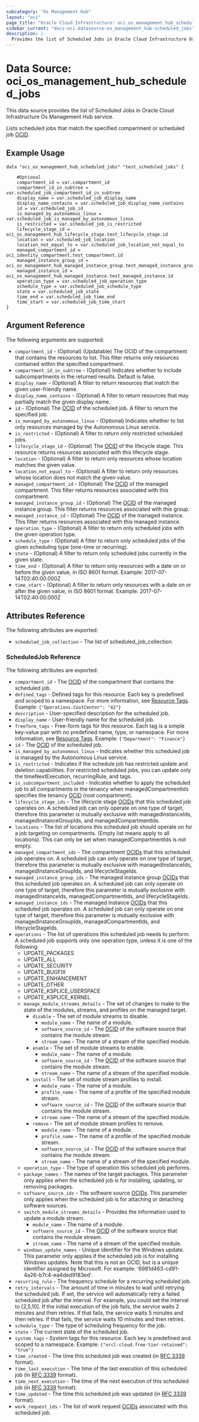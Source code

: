```yaml
---
subcategory: "Os Management Hub"
layout: "oci"
page_title: "Oracle Cloud Infrastructure: oci_os_management_hub_scheduled_jobs"
sidebar_current: "docs-oci-datasource-os_management_hub-scheduled_jobs"
description: |-
  Provides the list of Scheduled Jobs in Oracle Cloud Infrastructure Os Management Hub service
---
```


# Data Source: oci_os_management_hub_scheduled_jobs
This data source provides the list of Scheduled Jobs in Oracle Cloud Infrastructure Os Management Hub service.

Lists scheduled jobs that match the specified compartment or scheduled job [OCID](https://docs.cloud.oracle.com/iaas/Content/General/Concepts/identifiers.htm).


## Example Usage

```hcl
data "oci_os_management_hub_scheduled_jobs" "test_scheduled_jobs" {

	#Optional
	compartment_id = var.compartment_id
	compartment_id_in_subtree = var.scheduled_job_compartment_id_in_subtree
	display_name = var.scheduled_job_display_name
	display_name_contains = var.scheduled_job_display_name_contains
	id = var.scheduled_job_id
	is_managed_by_autonomous_linux = var.scheduled_job_is_managed_by_autonomous_linux
	is_restricted = var.scheduled_job_is_restricted
	lifecycle_stage_id = oci_os_management_hub_lifecycle_stage.test_lifecycle_stage.id
	location = var.scheduled_job_location
	location_not_equal_to = var.scheduled_job_location_not_equal_to
	managed_compartment_id = oci_identity_compartment.test_compartment.id
	managed_instance_group_id = oci_os_management_hub_managed_instance_group.test_managed_instance_group.id
	managed_instance_id = oci_os_management_hub_managed_instance.test_managed_instance.id
	operation_type = var.scheduled_job_operation_type
	schedule_type = var.scheduled_job_schedule_type
	state = var.scheduled_job_state
	time_end = var.scheduled_job_time_end
	time_start = var.scheduled_job_time_start
}
```

## Argument Reference

The following arguments are supported:

* `compartment_id` - (Optional) (Updatable) The OCID of the compartment that contains the resources to list. This filter returns only resources contained within the specified compartment.
* `compartment_id_in_subtree` - (Optional) Indicates whether to include subcompartments in the returned results. Default is false.
* `display_name` - (Optional) A filter to return resources that match the given user-friendly name.
* `display_name_contains` - (Optional) A filter to return resources that may partially match the given display name.
* `id` - (Optional) The [OCID](https://docs.cloud.oracle.com/iaas/Content/General/Concepts/identifiers.htm) of the scheduled job. A filter to return the specified job.
* `is_managed_by_autonomous_linux` - (Optional) Indicates whether to list only resources managed by the Autonomous Linux service. 
* `is_restricted` - (Optional) A filter to return only restricted scheduled jobs.
* `lifecycle_stage_id` - (Optional) The [OCID](https://docs.cloud.oracle.com/iaas/Content/General/Concepts/identifiers.htm) of the lifecycle stage. This resource returns resources associated with this lifecycle stage.
* `location` - (Optional) A filter to return only resources whose location matches the given value.
* `location_not_equal_to` - (Optional) A filter to return only resources whose location does not match the given value.
* `managed_compartment_id` - (Optional) The [OCID](https://docs.cloud.oracle.com/iaas/Content/General/Concepts/identifiers.htm) of the managed compartment. This filter returns resources associated with this compartment.
* `managed_instance_group_id` - (Optional) The [OCID](https://docs.cloud.oracle.com/iaas/Content/General/Concepts/identifiers.htm) of the managed instance group. This filter returns resources associated with this group.
* `managed_instance_id` - (Optional) The [OCID](https://docs.cloud.oracle.com/iaas/Content/General/Concepts/identifiers.htm) of the managed instance. This filter returns resources associated with this managed instance.
* `operation_type` - (Optional) A filter to return only scheduled jobs with the given operation type.
* `schedule_type` - (Optional) A filter to return only scheduled jobs of the given scheduling type (one-time or recurring).
* `state` - (Optional) A filter to return only scheduled jobs currently in the given state.
* `time_end` - (Optional) A filter to return only resources with a date on or before the given value, in ISO 8601 format.  Example: 2017-07-14T02:40:00.000Z 
* `time_start` - (Optional) A filter to return only resources with a date on or after the given value, in ISO 8601 format.  Example: 2017-07-14T02:40:00.000Z 


## Attributes Reference

The following attributes are exported:

* `scheduled_job_collection` - The list of scheduled_job_collection.

### ScheduledJob Reference

The following attributes are exported:

* `compartment_id` - The [OCID](https://docs.cloud.oracle.com/iaas/Content/General/Concepts/identifiers.htm) of the compartment that contains the scheduled job.
* `defined_tags` - Defined tags for this resource. Each key is predefined and scoped to a namespace. For more information, see [Resource Tags](https://docs.cloud.oracle.com/iaas/Content/General/Concepts/resourcetags.htm). Example: `{"Operations.CostCenter": "42"}` 
* `description` - User-specified description for the scheduled job.
* `display_name` - User-friendly name for the scheduled job.
* `freeform_tags` - Free-form tags for this resource. Each tag is a simple key-value pair with no predefined name, type, or namespace. For more information, see [Resource Tags](https://docs.cloud.oracle.com/iaas/Content/General/Concepts/resourcetags.htm). Example: `{"Department": "Finance"}` 
* `id` - The [OCID](https://docs.cloud.oracle.com/iaas/Content/General/Concepts/identifiers.htm) of the scheduled job.
* `is_managed_by_autonomous_linux` - Indicates whether this scheduled job is managed by the Autonomous Linux service.
* `is_restricted` - Indicates if the schedule job has restricted update and deletion capabilities. For restricted scheduled jobs,  you can update only the timeNextExecution, recurringRule, and tags. 
* `is_subcompartment_included` - Indicates whether to apply the scheduled job to all compartments in the tenancy when managedCompartmentIds specifies the tenancy [OCID](https://docs.cloud.oracle.com/iaas/Content/General/Concepts/identifiers.htm) (root compartment). 
* `lifecycle_stage_ids` - The lifecycle stage [OCIDs](https://docs.cloud.oracle.com/iaas/Content/General/Concepts/identifiers.htm) that this scheduled job operates on.  A scheduled job can only operate on one type of target, therefore this parameter is mutually exclusive with  managedInstanceIds, managedInstanceGroupIds, and managedCompartmentIds. 
* `locations` - The list of locations this scheduled job should operate on for a job targeting on compartments. (Empty list means apply to all locations). This can only be set when managedCompartmentIds is not empty.
* `managed_compartment_ids` - The compartment [OCIDs](https://docs.cloud.oracle.com/iaas/Content/General/Concepts/identifiers.htm) that this scheduled job operates on. A scheduled job can only operate on one type of target, therefore this parameter is mutually exclusive with managedInstanceIds, managedInstanceGroupIds, and lifecycleStageIds.
* `managed_instance_group_ids` - The managed instance group [OCIDs](https://docs.cloud.oracle.com/iaas/Content/General/Concepts/identifiers.htm) that this scheduled job operates on. A scheduled job can only operate on one type of target, therefore this parameter is mutually exclusive with managedInstanceIds, managedCompartmentIds, and lifecycleStageIds.
* `managed_instance_ids` - The managed instance [OCIDs](https://docs.cloud.oracle.com/iaas/Content/General/Concepts/identifiers.htm) that this scheduled job operates on.  A scheduled job can only operate on one type of target, therefore this parameter is mutually exclusive with  managedInstanceGroupIds, managedCompartmentIds, and lifecycleStageIds. 
* `operations` - The list of operations this scheduled job needs to perform. A scheduled job supports only one operation type, unless it is one of the following:
	* UPDATE_PACKAGES
	* UPDATE_ALL
	* UPDATE_SECURITY
	* UPDATE_BUGFIX
	* UPDATE_ENHANCEMENT
	* UPDATE_OTHER
	* UPDATE_KSPLICE_USERSPACE
	* UPDATE_KSPLICE_KERNEL 
	* `manage_module_streams_details` - The set of changes to make to the state of the modules, streams, and profiles on the managed target.
		* `disable` - The set of module streams to disable.
			* `module_name` - The name of a module.
			* `software_source_id` - The [OCID](https://docs.cloud.oracle.com/iaas/Content/General/Concepts/identifiers.htm) of the software source that contains the module stream. 
			* `stream_name` - The name of a stream of the specified module.
		* `enable` - The set of module streams to enable.
			* `module_name` - The name of a module.
			* `software_source_id` - The [OCID](https://docs.cloud.oracle.com/iaas/Content/General/Concepts/identifiers.htm) of the software source that contains the module stream. 
			* `stream_name` - The name of a stream of the specified module.
		* `install` - The set of module stream profiles to install.
			* `module_name` - The name of a module.
			* `profile_name` - The name of a profile of the specified module stream.
			* `software_source_id` - The [OCID](https://docs.cloud.oracle.com/iaas/Content/General/Concepts/identifiers.htm) of the software source that contains the module stream. 
			* `stream_name` - The name of a stream of the specified module.
		* `remove` - The set of module stream profiles to remove.
			* `module_name` - The name of a module.
			* `profile_name` - The name of a profile of the specified module stream.
			* `software_source_id` - The [OCID](https://docs.cloud.oracle.com/iaas/Content/General/Concepts/identifiers.htm) of the software source that contains the module stream. 
			* `stream_name` - The name of a stream of the specified module.
	* `operation_type` - The type of operation this scheduled job performs.
	* `package_names` - The names of the target packages. This parameter only applies when the scheduled job is for installing, updating, or removing packages.
	* `software_source_ids` - The software source [OCIDs](https://docs.cloud.oracle.com/iaas/Content/General/Concepts/identifiers.htm).  This parameter only applies when the scheduled job is for attaching or detaching software sources. 
	* `switch_module_streams_details` - Provides the information used to update a module stream.
		* `module_name` - The name of a module.
		* `software_source_id` - The [OCID](https://docs.cloud.oracle.com/iaas/Content/General/Concepts/identifiers.htm) of the software source that contains the module stream. 
		* `stream_name` - The name of a stream of the specified module.
	* `windows_update_names` - Unique identifier for the Windows update. This parameter only applies if the scheduled job is for installing Windows updates. Note that this is not an OCID, but is a unique identifier assigned by Microsoft. For example: '6981d463-cd91-4a26-b7c4-ea4ded9183ed'. 
* `recurring_rule` - The frequency schedule for a recurring scheduled job.
* `retry_intervals` - The amount of time in minutes to wait until retrying the scheduled job. If set, the service will automatically retry  a failed scheduled job after the interval. For example, you could set the interval to [2,5,10]. If the initial  execution of the job fails, the service waits 2 minutes and then retries. If that fails, the service waits 5 minutes  and then retries. If that fails, the service waits 10 minutes and then retries. 
* `schedule_type` - The type of scheduling frequency for the job.
* `state` - The current state of the scheduled job.
* `system_tags` - System tags for this resource. Each key is predefined and scoped to a namespace. Example: `{"orcl-cloud.free-tier-retained": "true"}` 
* `time_created` - The time this scheduled job was created (in [RFC 3339](https://tools.ietf.org/rfc/rfc3339) format).
* `time_last_execution` - The time of the last execution of this scheduled job (in [RFC 3339](https://tools.ietf.org/rfc/rfc3339) format).
* `time_next_execution` - The time of the next execution of this scheduled job (in [RFC 3339](https://tools.ietf.org/rfc/rfc3339) format).
* `time_updated` - The time this scheduled job was updated (in [RFC 3339](https://tools.ietf.org/rfc/rfc3339) format).
* `work_request_ids` - The list of work request [OCIDs](https://docs.cloud.oracle.com/iaas/Content/General/Concepts/identifiers.htm) associated with this scheduled job.

